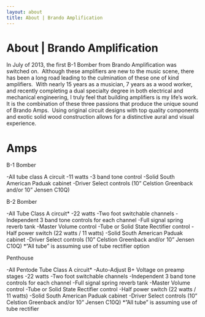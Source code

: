 ```yaml
--- 
layout: about
title: About | Brando Amplification
---
```


About | Brando Amplification
=========

In July of 2013, the first B-1 Bomber from Brando Amplification was switched on.  Although these amplifiers are new to the music scene, there has been a long road leading to the culmination of these one of kind amplifiers.  With nearly 15 years as a musician, 7 years as a wood worker, and recently completing a dual specialty degree in both electrical and mechanical engineering, I truly feel that building amplifiers is my life’s work.  It is the combination of these three passions that produce the unique sound of Brando Amps.  Using original circuit designs with top quality components and exotic solid wood construction allows for a distinctive aural and visual experience.

Amps
=========

B-1 Bomber

-All  tube class A circuit
-11 watts
-3 band tone control
-Solid South American Paduak cabinet
-Driver Select controls (10” Celstion Greenback and/or 10” Jensen C10Q)

B-2 Bomber

-All Tube Class A circuit*
-22 watts
-Two foot switchable channels
-Independent 3 band tone controls for each channel
-Full signal spring reverb tank
-Master Volume control
-Tube or Solid State Rectifier control
-Half power switch (22 watts / 11 watts)
-Solid South American Paduak cabinet
-Driver Select controls (10” Celstion Greenback and/or 10” Jensen C10Q)
*”All tube” is assuming use of tube rectifier option

Penthouse

-All Pentode Tube Class A circuit*
-Auto-Adjust B+ Voltage on preamp stages
-22 watts
-Two foot switchable channels
-Independent 3 band tone controls for each channel
-Full signal spring reverb tank
-Master Volume control
-Tube or Solid State Rectifier control
-Half power switch (22 watts / 11 watts)
-Solid South American Paduak cabinet
-Driver Select controls (10” Celstion Greenback and/or 10” Jensen C10Q)
*”All tube” is assuming use of tube rectifier

